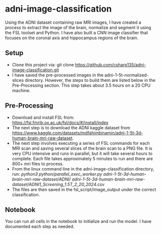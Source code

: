 # adni-image-classification

Using the ADNI dataset containing raw MRI images, I have created a process to extract the image of the brain, normalize and segment it using the FSL toolset and Python. I have also built a CNN image classifier that focuses on the coronal axis and hippocampus regions of the brain.

## Setup
* Clone this project via: git clone https://github.com/csharp135/adni-image-classification.git
* I have saved the pre-processed images in the adni-1-5t-normalized-slices directory. However, the steps to build them are listed below in the Pre-Processing section. This step takes about 3.5 hours on a 20 CPU machine.

## Pre-Processing
* Download and install FSL from: https://fsl.fmrib.ox.ac.uk/fsl/docs/#/install/index
* The next step is to download the ADNI kaggle dataset from https://www.kaggle.com/datasets/mdfahimbinamin/adni-1-5t-3d-human-brain-mri-raw-dataset.
* The next step involves executing a series of FSL commands for each MRI scan and saving several slices of the brain scan to a PNG file. It is very CPU intensive and runs in parallel, but it will take several hours to complete. Each file takes approximately 5 minutes to run and there are 800+ mri files to process. 
* From the linux command line in the adni-image-classification directory, run: _python3 python/parallel_exec_worker.py adni-1-5t-3d-human-brain-mri-raw-dataset/ADNI/ adni-1-5t-3d-human-brain-mri-raw-dataset/ADNI1_Screening_1.5T_2_20_2024.csv_
* The files are then saved in the fsl_script/image_output under the correct classification. 

## Notebook
You can run all cells in the notebook to initialize and run the model. I have documented each step as needed. 
